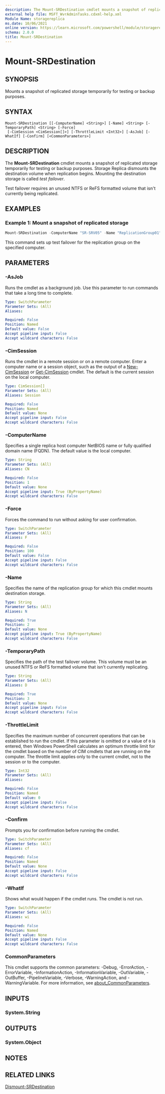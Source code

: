```yaml
---
description: The Mount-SRDestination cmdlet mounts a snapshot of replicated storage temporarily for testing or backup purposes.
external help file: MSFT_WvrAdminTasks.cdxml-help.xml
Module Name: storagereplica
ms.date: 10/06/2021
online version: https://learn.microsoft.com/powershell/module/storagereplica/mount-srdestination?view=windowsserver2025-ps&wt.mc_id=ps-gethelp
schema: 2.0.0
title: Mount-SRDestination
---
```


# Mount-SRDestination

## SYNOPSIS
Mounts a snapshot of replicated storage temporarily for testing or backup purposes.

## SYNTAX

```
Mount-SRDestination [[-ComputerName] <String>] [-Name] <String> [-TemporaryPath] <String> [-Force]
 [-CimSession <CimSession[]>] [-ThrottleLimit <Int32>] [-AsJob] [-WhatIf] [-Confirm] [<CommonParameters>]
```

## DESCRIPTION
The **Mount-SRDestination** cmdlet mounts a snapshot of replicated storage temporarily for testing or backup purposes.
Storage Replica dismounts the destination volume when replication begins.
Mounting the destination storage is called *test failover*.

Test failover requires an unused NTFS or ReFS formatted volume that isn't currently being replicated.

## EXAMPLES

### Example 1: Mount a snapshot of replicated storage
```powershell
Mount-SRDestination -ComputerName "SR-SRV05" -Name "ReplicationGroup01" -TemporaryPath T:\
```

This command sets up test failover for the replication group on the specified computer.

## PARAMETERS

### -AsJob
Runs the cmdlet as a background job. Use this parameter to run commands that take a long time to complete.

```yaml
Type: SwitchParameter
Parameter Sets: (All)
Aliases:

Required: False
Position: Named
Default value: False
Accept pipeline input: False
Accept wildcard characters: False
```

### -CimSession
Runs the cmdlet in a remote session or on a remote computer.
Enter a computer name or a session object, such as the output of a [New-CimSession](https://go.microsoft.com/fwlink/p/?LinkId=227967) or [Get-CimSession](https://go.microsoft.com/fwlink/p/?LinkId=227966) cmdlet.
The default is the current session on the local computer.

```yaml
Type: CimSession[]
Parameter Sets: (All)
Aliases: Session

Required: False
Position: Named
Default value: None
Accept pipeline input: False
Accept wildcard characters: False
```

### -ComputerName
Specifies a single replica host computer NetBIOS name or fully qualified domain name (FQDN).
The default value is the local computer.

```yaml
Type: String
Parameter Sets: (All)
Aliases: CN

Required: False
Position: 1
Default value: None
Accept pipeline input: True (ByPropertyName)
Accept wildcard characters: False
```

### -Force
Forces the command to run without asking for user confirmation.

```yaml
Type: SwitchParameter
Parameter Sets: (All)
Aliases: F

Required: False
Position: 100
Default value: False
Accept pipeline input: False
Accept wildcard characters: False
```

### -Name
Specifies the name of the replication group for which this cmdlet mounts destination storage.

```yaml
Type: String
Parameter Sets: (All)
Aliases: N

Required: True
Position: 2
Default value: None
Accept pipeline input: True (ByPropertyName)
Accept wildcard characters: False
```

### -TemporaryPath
Specifies the path of the test failover volume.
This volume must be an unused NTFS or ReFS formatted volume that isn't currently replicating.

```yaml
Type: String
Parameter Sets: (All)
Aliases: D

Required: True
Position: 3
Default value: None
Accept pipeline input: False
Accept wildcard characters: False
```

### -ThrottleLimit
Specifies the maximum number of concurrent operations that can be established to run the cmdlet.
If this parameter is omitted or a value of `0` is entered, then Windows PowerShell calculates an optimum throttle limit for the cmdlet based on the number of CIM cmdlets that are running on the computer.
The throttle limit applies only to the current cmdlet, not to the session or to the computer.

```yaml
Type: Int32
Parameter Sets: (All)
Aliases:

Required: False
Position: Named
Default value: 0
Accept pipeline input: False
Accept wildcard characters: False
```

### -Confirm
Prompts you for confirmation before running the cmdlet.

```yaml
Type: SwitchParameter
Parameter Sets: (All)
Aliases: cf

Required: False
Position: Named
Default value: None
Accept pipeline input: False
Accept wildcard characters: False
```

### -WhatIf
Shows what would happen if the cmdlet runs.
The cmdlet is not run.

```yaml
Type: SwitchParameter
Parameter Sets: (All)
Aliases: wi

Required: False
Position: Named
Default value: None
Accept pipeline input: False
Accept wildcard characters: False
```

### CommonParameters
This cmdlet supports the common parameters: -Debug, -ErrorAction, -ErrorVariable, -InformationAction, -InformationVariable, -OutVariable, -OutBuffer, -PipelineVariable, -Verbose, -WarningAction, and -WarningVariable. For more information, see [about_CommonParameters](https://go.microsoft.com/fwlink/?LinkID=113216).

## INPUTS

### System.String

## OUTPUTS

### System.Object

## NOTES

## RELATED LINKS

[Dismount-SRDestination](Dismount-SRDestination.md)
